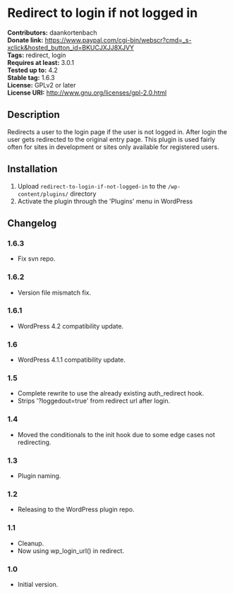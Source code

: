 # Redirect to login if not logged in #

**Contributors:** daankortenbach  
**Donate link:** https://www.paypal.com/cgi-bin/webscr?cmd=_s-xclick&hosted_button_id=BKUCJXJJ8XJVY  
**Tags:** redirect, login  
**Requires at least:** 3.0.1  
**Tested up to:** 4.2  
**Stable tag:** 1.6.3  
**License:** GPLv2 or later  
**License URI:** http://www.gnu.org/licenses/gpl-2.0.html  

## Description ##

Redirects a user to the login page if the user is not logged in. After login the user gets redirected to the original entry page. This plugin is used fairly often for sites in development or sites only available for registered users.

## Installation ##

1. Upload `redirect-to-login-if-not-logged-in` to the `/wp-content/plugins/` directory
1. Activate the plugin through the 'Plugins' menu in WordPress

## Changelog ##

### 1.6.3 ###
* Fix svn repo.

### 1.6.2 ###
* Version file mismatch fix.

### 1.6.1 ###
* WordPress 4.2 compatibility update.

### 1.6 ###
* WordPress 4.1.1 compatibility update.

### 1.5 ###
* Complete rewrite to use the already existing auth_redirect hook.
* Strips '?loggedout=true' from redirect url after login.

### 1.4 ###
* Moved the conditionals to the init hook due to some edge cases not redirecting.

### 1.3 ###
* Plugin naming.

### 1.2 ###
* Releasing to the WordPress plugin repo.

### 1.1 ###
* Cleanup.
* Now using wp_login_url() in redirect.

### 1.0 ###
* Initial version.